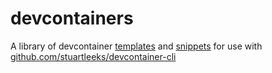 # devcontainers

A library of devcontainer [templates](containers/README.md) and [snippets](snippets/README.md) for use with [github.com/stuartleeks/devcontainer-cli](https://github.com/stuartleeks/devcontainer-cli)

